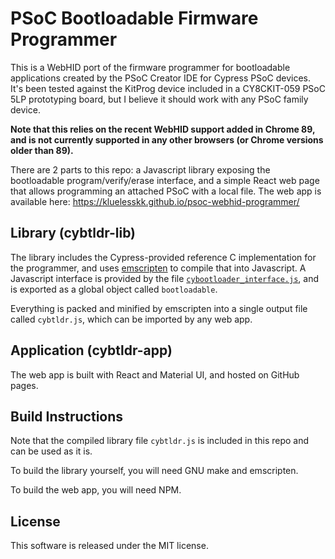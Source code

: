 # PSoC Bootloadable Firmware Programmer

This is a WebHID port of the firmware programmer for bootloadable applications created by the PSoC Creator IDE for Cypress PSoC devices. It's been tested against the KitProg device included in a CY8CKIT-059 PSoC 5LP prototyping board, but I believe it should work with any PSoC family device.

**Note that this relies on the recent WebHID support added in Chrome 89, and is not currently supported in any other browsers (or Chrome versions older than 89).**

There are 2 parts to this repo: a Javascript library exposing the bootloadable program/verify/erase interface, and a simple React web page that allows programming an attached PSoC with a local file. The web app is available here: https://kluelesskk.github.io/psoc-webhid-programmer/

## Library (cybtldr-lib)

The library includes the Cypress-provided reference C implementation for the programmer, and uses [emscripten](https://emscripten.org/) to compile that into Javascript. A Javascript interface is provided by the file [`cybootloader_interface.js`](lib/cybootloader_interface.js), and is exported as a global object called `bootloadable`. 

Everything is packed and minified by emscripten into a single output file called `cybtldr.js`, which can be imported by any web app.

## Application (cybtldr-app)

The web app is built with React and Material UI, and hosted on GitHub pages.

## Build Instructions

Note that the compiled library file `cybtldr.js` is included in this repo and can be used as it is.

To build the library yourself, you will need GNU make and emscripten.

To build the web app, you will need NPM.

## License

This software is released under the MIT license.
